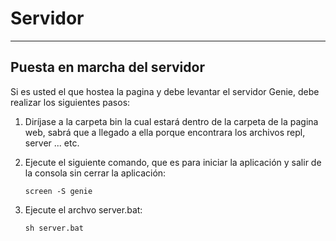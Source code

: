# Servidor

---

## Puesta en marcha del servidor

Si es usted el que hostea la pagina y debe levantar el servidor Genie, debe realizar los siguientes pasos:

1.  Diríjase a la carpeta bin la cual estará dentro de la carpeta de la pagina web, sabrá que a llegado a ella porque encontrara los archivos repl, server ... etc.
2.  Ejecute el siguiente comando, que es para iniciar la aplicación y salir de la consola sin cerrar la aplicación:

        screen -S genie

3.  Ejecute el archvo server.bat:

        sh server.bat 